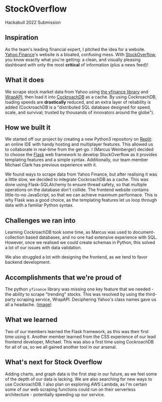 # StockOverflow
Hackabull 2022 Submission

## Inspiration
As the team's leading financial expert, I pitched the idea for a website. [Yahoo Finance](https://finance.yahoo.com)'s website is a bloated, confusing mess. With [StockOverflow](https://hackabull22.marcusweinberger.repl.co), you know exactly what you're getting: a clean, and visually pleasing dashboard with only the most **critical** of information (plus a news feed)!

## What it does
We scrape stock market data from Yahoo using [the yfinance library](https://pypi.org/project/yfinance/) and [WrapAPI](https://wrapapi.com/api/dupl/hackabull/yf-trending/0.0.1), then load it into [CockroachDB](https://www.cockroachlabs.com/) as a cache. By using CockroachDB, loading speeds are **drastically** reduced, and an extra layer of reliability is added (CockroachDB is a "distributed SQL database designed for speed, scale, and survival; trusted by thousands of innovators around the globe").

## How we built it
We started off our project by creating a new Python3 repository on [Replit](https://replit.com): an online IDE with handy hosting and multiplayer features. This allowed us to collaborate in real-time from the get-go. I (Marcus Weinberger) decided to choose the [Flask](https://flask.palletsprojects.com/en/2.0.x/) web framework to develop StockOverflow as it provides templating features and a simple syntax. Additionally, our team member Michael Clark has previous experience with it. 

We found ways to scrape data from Yahoo Finance, but after realising it was a little slow, we decided to integrate CockroachDB as a cache. This was done using Flask-SQLAlchemy to ensure thread safety, so that multiple operations on the database don't collide. The frontend website contains little-to-no JavaScript, so that we can achieve maximum performace. This is why Flask was a good choice, as the templating features let us loop through data with a familiar Python syntax.

## Challenges we ran into
Learning CockroachDB took some time, as Marcus was used to document-collection based databases, and no one had extensive experience with SQL. However, once we realised we could create schemas in Python, this solved a lot of our issues with data validation.

We also struggled a lot with designing the frontend, as we tend to favor backend development.

## Accomplishments that we're proud of
The python `yfinance` library was missing one key feature that we needed - the ability to scrape "trending" stocks. This was resolved by using the third-party scraping service, WrapAPI. Deciphering Yahoo's class names gave us all a headache. ([image](https://ibb.co/4WNLD14))

## What we learned
Two of our members learned the Flask framework, as this was their first time using it. Another member learned from the CSS experience of our lead frontend developer, Michael. This was also a first time using CockroachDB for all of us, so we all gained another tool in our arsenal.

## What's next for Stock Overflow
Adding charts, and graph data is the first step in our future, as we feel some of the depth of our data is lacking. We are also searching for new ways to use CockroachDB. I also plan on exploring AWS Lambda, as I'm certain some of our web scraping functions could run on their serverless architecture - potentially speeding up our service.
